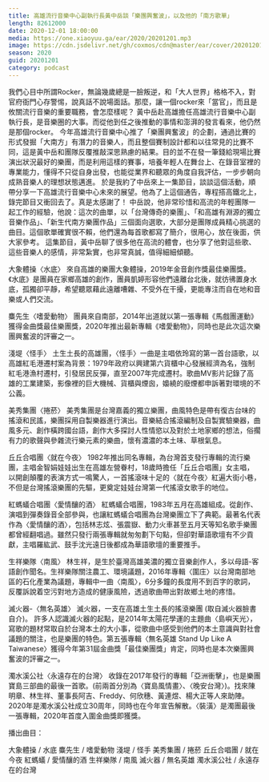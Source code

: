```yaml
---
title: 高雄流行音樂中心副執行長黃中岳談「樂團興奮波」，以及他的「南方歌單」
length: 82612000
date: 2020-12-01 18:00:00
media: https://one.xiaoyuu.ga/ear/2020/20201201.mp3
image: https://cdn.jsdelivr.net/gh/coxmos/cdn@master/ear/cover/20201201.jpeg
season: 2020
guid: 20201201
category: podcast
---
```


我們心目中所謂Rocker，無論幾歲總是一臉叛逆，和「大人世界」格格不入，對官府衙門心存警惕，說真話不說場面話。那麼，讓一個rocker來「當官」，而且是攸關流行音樂的重要職務，會怎麼樣呢？
黃中岳赴高雄擔任高雄流行音樂中心副執行長，是音樂圈的大事。而從他到任之後推動的事情和澎湃的發言看來，他仍然是那個rocker。
今年高雄流行音樂中心推了「樂團興奮波」的企劃，通過比賽的形式發掘「大南方」有潛力的音樂人，而且整個賽制設計都和以往常見的比賽不同，這是黃中岳和團隊反覆推敲深思熟慮的結果。目的並不在發一筆錢給現場比賽演出狀況最好的樂團，而是利用這樣的賽事，培養年輕人在舞台上、在錄音室裡的專業能力，懂得不只從自身出發，也能從業界和聽眾的角度自我評估，一步步朝向成熟音樂人的理想狀態邁進。
於是我約了中岳來上一集節目，談談這個活動，順帶分享一下高雄流行音樂中心未來的展望。他為了上這個通告，專程搭高鐵北上，錄完節目又衝回去了。真是太感謝了！
中岳說，他非常珍惜和高流的年輕團隊一起工作的經驗，他說：這次的曲單，以「台灣傳奇的樂團」、「和高雄有淵源的獨立音樂作品」、「新生代南方樂團作品」三個面向選歌，大部分是團隊成員精心挑選的曲目。這個歌單確實很不賴，他們還為每首歌都寫了簡介，很用心，放在後面，供大家參考。
這集節目，黃中岳聊了很多他在高流的體會，也分享了他對這些歌、這些音樂人的感情，非常紮實，也非常真誠，值得細細傾聽。

大象體操〈水底〉
來自高雄的樂團大象體操，2019年金音創作獎最佳樂團獎。《水底》是團員在家鄉高雄的創作，團員凱婷形容他們遠離台北後，就彷彿置身水底，孤獨卻平靜，希望聽眾藉此遠離嘈雜、不受外在干擾，更能專注而自在地和音樂或人們交流。

麋先生〈嗜愛動物〉
團員來自南部，2014年出道就以第一張專輯《馬戲團運動》獲得金曲獎最佳樂團獎，2020年推出最新專輯《嗜愛動物》，同時也是此次這次樂團興奮波的評審之一。

淺堤〈怪手〉
土生土長的高雄團，〈怪手〉一曲是主唱依玲寫的第一首台語歌，以高雄紅毛港遷村案為背景：1979年政府以興建第六貨櫃中心發展經濟為名，強制紅毛港漁村遷村，引發居民反彈，直至2007年完成遷村。歌曲MV影片記錄了高雄的工業建築，影像裡的巨大機械、貨櫃與煙囪，嬝繞的廢煙都申訴著對環境的不公義。

美秀集團〈捲菸〉
美秀集團是台灣嘉義的獨立樂團，曲風特色是帶有復古台味的搖滾和民謠，樂團採用自製樂器進行演出。音樂結合搖滾編制及自製實驗樂器，曲風多元、創作橫跨國台語，創作大多探討人性情慾以及對於土地家鄉的想法，俗擱有力的歌聲與參雜流行樂元素的樂曲，懷有濃濃的本土味、草根氣息。

丘丘合唱團〈就在今夜〉
1982年推出同名專輯，為台灣首支發行專輯的流行樂團，主唱金智娟娃娃出生在高雄左營眷村，18歲時擔任「丘丘合唱團」女主唱，以開創顛覆的表演方式一鳴驚人，一首搖滾味十足的〈就在今夜〉紅遍大街小巷，不但是台灣搖滾樂團的先驅，更奠定娃娃台灣第一代搖滾女歌手的地位。

紅螞蟻合唱團〈愛情釀的酒〉
紅螞蟻合唱團，1983年五月在高雄組成。從創作、演唱到彈奏錄音全部參與，也讓紅螞蟻合唱團為台灣樂團立下了典範。最著名代表作為〈愛情釀的酒〉，包括林志炫、張震嶽、動力火車甚至五月天等知名歌手樂團都曾經翻唱過。雖然只發行兩張專輯就匆匆劃下句點，但卻對華語歌壇有不少貢獻，主唱羅紘武、鼓手沈光遠日後都成為華語歌壇的重要推手。

生祥樂隊〈南風〉
林生祥，是生於臺灣高雄美濃的獨立音樂創作人，多以母語-客語創作聞名。生祥樂隊關注農工、環境議題，2016年專輯〈圍庄〉以台灣南部地區的石化產業為議題，專輯中一曲〈南風〉，6分多鐘的長度用不到百字的歌詞，反覆訴說着空污對地方造成的健康風險，透過歌曲帶出對故鄉土地的疼惜。

滅火器-〈無名英雄〉
滅火器，一支在高雄土生土長的搖滾樂團 (取自滅火器臉書自介)。
許多人認識滅火器的起點，是2014年太陽花學運的主題曲〈島嶼天光〉，寫歌的題材常取自於台灣本土的大小事，從歌曲中感受到他們的本土意識與對社會議題的關注，也是樂團的特色。第五張專輯〈無名英雄 Stand Up Like A Taiwanese〉獲得今年第31屆金曲獎「最佳樂團獎」肯定，同時也是本次樂團興奮波的評審之一。

濁水溪公社〈永遠存在的台灣〉
收錄在2017年發行的專輯「亞洲衝擊」，也是樂團寶島三部曲的最後一首歌。(前兩首分別為〈寶島風情畫〉、〈晚安台灣〉)。找來陳明章、林生祥、董事長阿吉、Freddy、何欣穗、黃連煜、楊大正等人來助陣。2020年是濁水溪公社成立30周年，同時也在今年宣告解散。〈裝潢〉是濁團最後一張專輯，2020年首度入圍金曲獎即獲獎。

播出曲目：

大象體操 / 水底
麋先生 / 嗜愛動物
淺堤 / 怪手
美秀集團 / 捲菸
丘丘合唱團 / 就在今夜
紅螞蟻 / 愛情釀的酒
生祥樂隊 / 南風
滅火器 / 無名英雄
濁水溪公社 / 永遠存在的台灣
